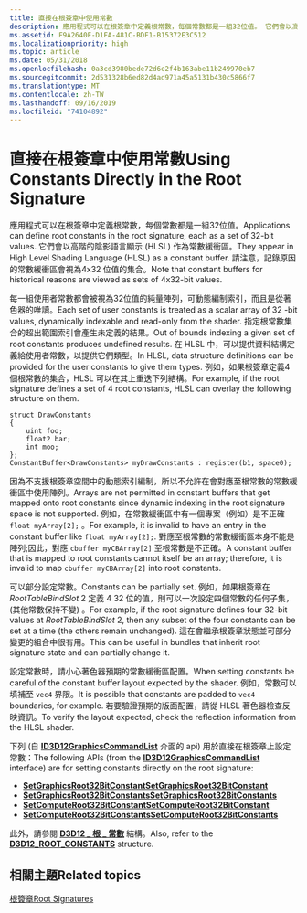 ```yaml
---
title: 直接在根簽章中使用常數
description: 應用程式可以在根簽章中定義根常數，每個常數都是一組32位值。 它們會以高階的陰影語言顯示 (HLSL) 作為常數緩衝區。 請注意，記錄原因的常數緩衝區會視為4x32 位值的集合。
ms.assetid: F9A2640F-D1FA-481C-BDF1-B15372E3C512
ms.localizationpriority: high
ms.topic: article
ms.date: 05/31/2018
ms.openlocfilehash: 0a3cd3980bede72d6e2f4b163abe11b249970eb7
ms.sourcegitcommit: 2d531328b6ed82d4ad971a45a5131b430c5866f7
ms.translationtype: MT
ms.contentlocale: zh-TW
ms.lasthandoff: 09/16/2019
ms.locfileid: "74104892"
---
```

# <a name="using-constants-directly-in-the-root-signature"></a><span data-ttu-id="1c3a2-105">直接在根簽章中使用常數</span><span class="sxs-lookup"><span data-stu-id="1c3a2-105">Using Constants Directly in the Root Signature</span></span>

<span data-ttu-id="1c3a2-106">應用程式可以在根簽章中定義根常數，每個常數都是一組32位值。</span><span class="sxs-lookup"><span data-stu-id="1c3a2-106">Applications can define root constants in the root signature, each as a set of 32-bit values.</span></span> <span data-ttu-id="1c3a2-107">它們會以高階的陰影語言顯示 (HLSL) 作為常數緩衝區。</span><span class="sxs-lookup"><span data-stu-id="1c3a2-107">They appear in High Level Shading Language (HLSL) as a constant buffer.</span></span> <span data-ttu-id="1c3a2-108">請注意，記錄原因的常數緩衝區會視為4x32 位值的集合。</span><span class="sxs-lookup"><span data-stu-id="1c3a2-108">Note that constant buffers for historical reasons are viewed as sets of 4x32-bit values.</span></span>

<span data-ttu-id="1c3a2-109">每一組使用者常數都會被視為32位值的純量陣列，可動態編制索引，而且是從著色器的唯讀。</span><span class="sxs-lookup"><span data-stu-id="1c3a2-109">Each set of user constants is treated as a scalar array of 32 -bit values, dynamically indexable and read-only from the shader.</span></span> <span data-ttu-id="1c3a2-110">指定根常數集合的超出範圍索引會產生未定義的結果。</span><span class="sxs-lookup"><span data-stu-id="1c3a2-110">Out of bounds indexing a given set of root constants produces undefined results.</span></span> <span data-ttu-id="1c3a2-111">在 HLSL 中，可以提供資料結構定義給使用者常數，以提供它們類型。</span><span class="sxs-lookup"><span data-stu-id="1c3a2-111">In HLSL, data structure definitions can be provided for the user constants to give them types.</span></span> <span data-ttu-id="1c3a2-112">例如，如果根簽章定義4個根常數的集合，HLSL 可以在其上重迭下列結構。</span><span class="sxs-lookup"><span data-stu-id="1c3a2-112">For example, if the root signature defines a set of 4 root constants, HLSL can overlay the following structure on them.</span></span>

``` syntax
struct DrawConstants
{
    uint foo;
    float2 bar;
    int moo;
};
ConstantBuffer<DrawConstants> myDrawConstants : register(b1, space0);
```

<span data-ttu-id="1c3a2-113">因為不支援根簽章空間中的動態索引編制，所以不允許在會對應至根常數的常數緩衝區中使用陣列。</span><span class="sxs-lookup"><span data-stu-id="1c3a2-113">Arrays are not permitted in constant buffers that get mapped onto root constants since dynamic indexing in the root signature space is not supported.</span></span> <span data-ttu-id="1c3a2-114">例如，在常數緩衝區中有一個專案（例如）是不正確 `float myArray[2];` 。</span><span class="sxs-lookup"><span data-stu-id="1c3a2-114">For example, it is invalid to have an entry in the constant buffer like `float myArray[2];`.</span></span> <span data-ttu-id="1c3a2-115">對應至根常數的常數緩衝區本身不能是陣列;因此，對應 `cbuffer myCBArray[2]` 至根常數是不正確。</span><span class="sxs-lookup"><span data-stu-id="1c3a2-115">A constant buffer that is mapped to root constants cannot itself be an array; therefore, it is invalid to map `cbuffer myCBArray[2]` into root constants.</span></span>

<span data-ttu-id="1c3a2-116">可以部分設定常數。</span><span class="sxs-lookup"><span data-stu-id="1c3a2-116">Constants can be partially set.</span></span> <span data-ttu-id="1c3a2-117">例如，如果根簽章在 *RootTableBindSlot* 2 定義 4 32 位的值，則可以一次設定四個常數的任何子集， (其他常數保持不變) 。</span><span class="sxs-lookup"><span data-stu-id="1c3a2-117">For example, if the root signature defines four 32-bit values at *RootTableBindSlot* 2, then any subset of the four constants can be set at a time (the others remain unchanged).</span></span> <span data-ttu-id="1c3a2-118">這在會繼承根簽章狀態並可部分變更的組合中很有用。</span><span class="sxs-lookup"><span data-stu-id="1c3a2-118">This can be useful in bundles that inherit root signature state and can partially change it.</span></span>

<span data-ttu-id="1c3a2-119">設定常數時，請小心著色器預期的常數緩衝區配置。</span><span class="sxs-lookup"><span data-stu-id="1c3a2-119">When setting constants be careful of the constant buffer layout expected by the shader.</span></span> <span data-ttu-id="1c3a2-120">例如，常數可以填補至 `vec4` 界限。</span><span class="sxs-lookup"><span data-stu-id="1c3a2-120">It is possible that constants are padded to `vec4` boundaries, for example.</span></span> <span data-ttu-id="1c3a2-121">若要驗證預期的版面配置，請從 HLSL 著色器檢查反映資訊。</span><span class="sxs-lookup"><span data-stu-id="1c3a2-121">To verify the layout expected, check the reflection information from the HLSL shader.</span></span>

<span data-ttu-id="1c3a2-122">下列 (自 [**ID3D12GraphicsCommandList**](/windows/desktop/api/d3d12/nn-d3d12-id3d12graphicscommandlist) 介面的 api) 用於直接在根簽章上設定常數：</span><span class="sxs-lookup"><span data-stu-id="1c3a2-122">The following APIs (from the [**ID3D12GraphicsCommandList**](/windows/desktop/api/d3d12/nn-d3d12-id3d12graphicscommandlist) interface) are for setting constants directly on the root signature:</span></span>

-   [<span data-ttu-id="1c3a2-123">**SetGraphicsRoot32BitConstant**</span><span class="sxs-lookup"><span data-stu-id="1c3a2-123">**SetGraphicsRoot32BitConstant**</span></span>](/windows/desktop/api/d3d12/nf-d3d12-id3d12graphicscommandlist-setgraphicsroot32bitconstant)
-   [<span data-ttu-id="1c3a2-124">**SetGraphicsRoot32BitConstants**</span><span class="sxs-lookup"><span data-stu-id="1c3a2-124">**SetGraphicsRoot32BitConstants**</span></span>](/windows/desktop/api/d3d12/nf-d3d12-id3d12graphicscommandlist-setgraphicsroot32bitconstants)
-   [<span data-ttu-id="1c3a2-125">**SetComputeRoot32BitConstant**</span><span class="sxs-lookup"><span data-stu-id="1c3a2-125">**SetComputeRoot32BitConstant**</span></span>](/windows/desktop/api/d3d12/nf-d3d12-id3d12graphicscommandlist-setcomputeroot32bitconstant)
-   [<span data-ttu-id="1c3a2-126">**SetComputeRoot32BitConstants**</span><span class="sxs-lookup"><span data-stu-id="1c3a2-126">**SetComputeRoot32BitConstants**</span></span>](/windows/desktop/api/d3d12/nf-d3d12-id3d12graphicscommandlist-setcomputeroot32bitconstants)

<span data-ttu-id="1c3a2-127">此外，請參閱 [**D3D12 \_ 根 \_ 常數**](/windows/desktop/api/d3d12/ns-d3d12-d3d12_root_constants) 結構。</span><span class="sxs-lookup"><span data-stu-id="1c3a2-127">Also, refer to the [**D3D12\_ROOT\_CONSTANTS**](/windows/desktop/api/d3d12/ns-d3d12-d3d12_root_constants) structure.</span></span>

## <a name="related-topics"></a><span data-ttu-id="1c3a2-128">相關主題</span><span class="sxs-lookup"><span data-stu-id="1c3a2-128">Related topics</span></span>

<dl> <dt>

[<span data-ttu-id="1c3a2-129">根簽章</span><span class="sxs-lookup"><span data-stu-id="1c3a2-129">Root Signatures</span></span>](root-signatures.md)
</dt> </dl>

 

 




